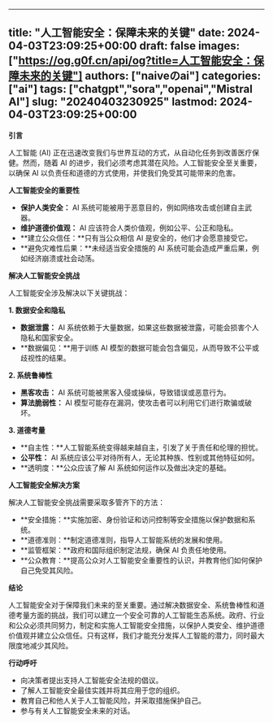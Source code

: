 
---
title: "人工智能安全：保障未来的关键"
date: 2024-04-03T23:09:25+00:00
draft: false
images: ["https://og.g0f.cn/api/og?title=人工智能安全：保障未来的关键"]
authors: ["naiveのai"]
categories: ["ai"]
tags: ["chatgpt","sora","openai","Mistral AI"]
slug: "20240403230925"
lastmod: 2024-04-03T23:09:25+00:00
---
**引言**

人工智能 (AI) 正在迅速改变我们与世界互动的方式，从自动化任务到改善医疗保健。然而，随着 AI 的进步，我们必须考虑其潜在风险。人工智能安全至关重要，以确保 AI 以负责任和道德的方式使用，并使我们免受其可能带来的危害。

**人工智能安全的重要性**

* **保护人类安全：** AI 系统可能被用于恶意目的，例如网络攻击或创建自主武器。
* **维护道德价值观：** AI 应该符合人类价值观，例如公平、公正和隐私。
* **建立公众信任：**只有当公众相信 AI 是安全的，他们才会愿意接受它。
* **避免灾难性后果：**未经适当安全措施的 AI 系统可能会造成严重后果，例如经济崩溃或社会动荡。

**解决人工智能安全挑战**

人工智能安全涉及解决以下关键挑战：

**1. 数据安全和隐私**

* **数据泄露：** AI 系统依赖于大量数据，如果这些数据被泄露，可能会损害个人隐私和国家安全。
* **数据偏见：**用于训练 AI 模型的数据可能会包含偏见，从而导致不公平或歧视性的结果。

**2. 系统鲁棒性**

* **黑客攻击：** AI 系统可能被黑客入侵或操纵，导致错误或恶意行为。
* **算法脆弱性：** AI 模型可能存在漏洞，使攻击者可以利用它们进行欺骗或破坏。

**3. 道德考量**

* **自主性：**人工智能系统变得越来越自主，引发了关于责任和伦理的担忧。
* **公平性：** AI 系统应该公平对待所有人，无论其种族、性别或其他特征如何。
* **透明度：**公众应该了解 AI 系统如何运作以及做出决定的基础。

**人工智能安全解决方案**

解决人工智能安全挑战需要采取多管齐下的方法：

* **安全措施：**实施加密、身份验证和访问控制等安全措施以保护数据和系统。
* **道德准则：**制定道德准则，指导人工智能系统的发展和使用。
* **监管框架：**政府和国际组织制定法规，确保 AI 负责任地使用。
* **公众教育：**提高公众对人工智能安全重要性的认识，并教育他们如何保护自己免受其风险。

**结论**

人工智能安全对于保障我们未来的至关重要。通过解决数据安全、系统鲁棒性和道德考量方面的挑战，我们可以建立一个安全可靠的人工智能生态系统。政府、行业和公众必须共同努力，制定和实施人工智能安全措施，以保护人类安全、维护道德价值观并建立公众信任。只有这样，我们才能充分发挥人工智能的潜力，同时最大限度地减少其风险。

**行动呼吁**

* 向决策者提出支持人工智能安全法规的倡议。
* 了解人工智能安全最佳实践并将其应用于您的组织。
* 教育自己和他人关于人工智能风险，并采取措施保护自己。
* 参与有关人工智能安全未来的对话。